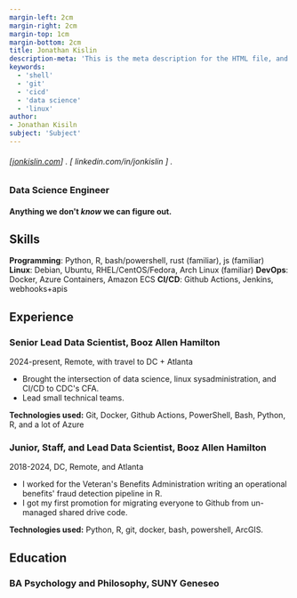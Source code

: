 ```yaml
---
margin-left: 2cm
margin-right: 2cm
margin-top: 1cm
margin-bottom: 2cm
title: Jonathan Kislin
description-meta: 'This is the meta description for the HTML file, and one day the PDF file, for better SEO?'
keywords:
  - 'shell'
  - 'git'
  - 'cicd'
  - 'data science'
  - 'linux'
author:
- Jonathan Kisiln
subject: 'Subject'
---
```

###### [[jonkislin.com](https://jonkislin.com)] . [ linkedin.com/in/jonkislin ] .

### Data Science Engineer
#### Anything we don't _know_ we can figure out.

## Skills  

**Programming**: Python, R, bash/powershell, rust (familiar), js (familiar)  
**Linux**: Debian, Ubuntu, RHEL/CentOS/Fedora, Arch Linux (familiar)
**DevOps**: Docker, Azure Containers, Amazon ECS
**CI/CD**: Github Actions, Jenkins, webhooks+apis  

## Experience

### Senior Lead Data Scientist, Booz Allen Hamilton

2024-present, Remote, with travel to DC + Atlanta

- Brought the intersection of data science, linux sysadministration, and CI/CD to CDC's CFA.
- Lead small technical teams.

**Technologies used:** Git, Docker, Github Actions, PowerShell, Bash, Python, R, and a lot of Azure

### Junior, Staff, and Lead Data Scientist, Booz Allen Hamilton

2018-2024, DC, Remote, and Atlanta

- I worked for the Veteran's Benefits Administration writing an operational benefits' fraud detection pipeline in R.
- I got my first promotion for migrating everyone to Github from un-managed shared drive code.

**Technologies used:** Python, R, git, docker, bash, powershell, ArcGIS.


## Education

### BA Psychology and Philosophy, SUNY Geneseo

